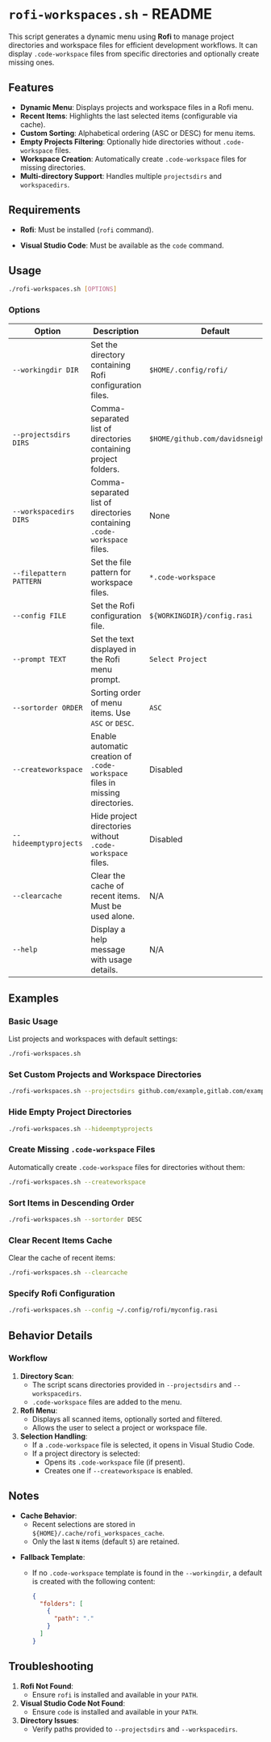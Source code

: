# `rofi-workspaces.sh` - README

This script generates a dynamic menu using **Rofi** to manage project directories and workspace files for efficient development workflows. It can display `.code-workspace` files from specific directories and optionally create missing ones.

## Features

* **Dynamic Menu**: Displays projects and workspace files in a Rofi menu.
* **Recent Items**: Highlights the last selected items (configurable via cache).
* **Custom Sorting**: Alphabetical ordering (ASC or DESC) for menu items.
* **Empty Projects Filtering**: Optionally hide directories without `.code-workspace` files.
* **Workspace Creation**: Automatically create `.code-workspace` files for missing directories.
* **Multi-directory Support**: Handles multiple `projectsdirs` and `workspacedirs`.

## Requirements

- **Rofi**: Must be installed (`rofi` command).
* **Visual Studio Code**: Must be available as the `code` command.

## Usage

```bash
./rofi-workspaces.sh [OPTIONS]
```

### Options

| Option                | Description                                                                                 | Default                                  |
|-----------------------|---------------------------------------------------------------------------------------------|------------------------------------------|
| `--workingdir DIR`    | Set the directory containing Rofi configuration files.                                      | `$HOME/.config/rofi/`                   |
| `--projectsdirs DIRS` | Comma-separated list of directories containing project folders.                             | `$HOME/github.com/davidsneighbour`      |
| `--workspacedirs DIRS`| Comma-separated list of directories containing `.code-workspace` files.                     | None                                     |
| `--filepattern PATTERN`| Set the file pattern for workspace files.                                                  | `*.code-workspace`                      |
| `--config FILE`       | Set the Rofi configuration file.                                                            | `${WORKINGDIR}/config.rasi`             |
| `--prompt TEXT`       | Set the text displayed in the Rofi menu prompt.                                             | `Select Project`                        |
| `--sortorder ORDER`   | Sorting order of menu items. Use `ASC` or `DESC`.                                           | `ASC`                                   |
| `--createworkspace`   | Enable automatic creation of `.code-workspace` files in missing directories.                | Disabled                                |
| `--hideemptyprojects` | Hide project directories without `.code-workspace` files.                                   | Disabled                                |
| `--clearcache`        | Clear the cache of recent items. Must be used alone.                                        | N/A                                     |
| `--help`              | Display a help message with usage details.                                                 | N/A                                     |

## Examples

### Basic Usage

List projects and workspaces with default settings:

```bash
./rofi-workspaces.sh
```

### Set Custom Projects and Workspace Directories

```bash
./rofi-workspaces.sh --projectsdirs github.com/example,gitlab.com/example --workspacedirs $HOME/workspaces
```

### Hide Empty Project Directories

```bash
./rofi-workspaces.sh --hideemptyprojects
```

### Create Missing `.code-workspace` Files

Automatically create `.code-workspace` files for directories without them:

```bash
./rofi-workspaces.sh --createworkspace
```

### Sort Items in Descending Order

```bash
./rofi-workspaces.sh --sortorder DESC
```

### Clear Recent Items Cache

Clear the cache of recent items:

```bash
./rofi-workspaces.sh --clearcache
```

### Specify Rofi Configuration

```bash
./rofi-workspaces.sh --config ~/.config/rofi/myconfig.rasi
```

## Behavior Details

### Workflow

1. **Directory Scan**:
   * The script scans directories provided in `--projectsdirs` and `--workspacedirs`.
   * `.code-workspace` files are added to the menu.
2. **Rofi Menu**:
   * Displays all scanned items, optionally sorted and filtered.
   * Allows the user to select a project or workspace file.
3. **Selection Handling**:
   * If a `.code-workspace` file is selected, it opens in Visual Studio Code.
   * If a project directory is selected:
     * Opens its `.code-workspace` file (if present).
     * Creates one if `--createworkspace` is enabled.

## Notes

- **Cache Behavior**:
  * Recent selections are stored in `${HOME}/.cache/rofi_workspaces_cache`.
  * Only the last `N` items (default `5`) are retained.
* **Fallback Template**:
  * If no `.code-workspace` template is found in the `--workingdir`, a default is created with the following content:

    ```json
    {
      "folders": [
        {
          "path": "."
        }
      ]
    }
    ```

## Troubleshooting

1. **Rofi Not Found**:
   * Ensure `rofi` is installed and available in your `PATH`.
2. **Visual Studio Code Not Found**:
   * Ensure `code` is installed and available in your `PATH`.
3. **Directory Issues**:
   * Verify paths provided to `--projectsdirs` and `--workspacedirs`.
